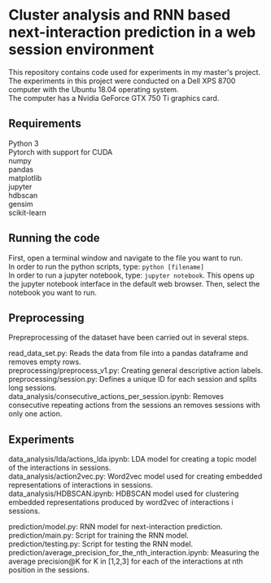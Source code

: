 # Cluster analysis and RNN based next-interaction prediction in a web session environment
This repository contains code used for experiments in my master's project.   
The experiments in this project were conducted on a Dell XPS 8700 computer with the Ubuntu 18.04 operating system.   
The computer has a Nvidia GeForce GTX 750 Ti graphics card.
 
## Requirements
Python 3  
Pytorch with support for CUDA  
numpy  
pandas   
matplotlib  
jupyter  
hdbscan  
gensim  
scikit-learn 

## Running the code
First, open a terminal window and navigate to the file you want to run.   
In order to run the python scripts, type: `python [filename]`  
In order to run a jupyter notebook, type: `jupyter notebook`. This opens up the jupyter notebook interface in the default web browser. Then, select the notebook you want to run.

## Preprocessing
Prepreprocessing of the dataset have been carried out in several steps.  
  
read_data_set.py: Reads the data from file into a pandas dataframe and removes empty rows.  
preprocessing/preprocess_v1.py: Creating general descriptive action labels.  
preprocessing/session.py: Defines a unique ID for each session and splits long sessions.  
data_analysis/consecutive_actions_per_session.ipynb: Removes consecutive repeating actions from the sessions an removes sessions with only one action.

## Experiments
data_analysis/lda/actions_lda.ipynb: LDA model for creating a topic model of the interactions in sessions.  
data_analysis/action2vec.py: Word2vec model used for creating embedded representations of interactions in sessions.  
data_analysis/HDBSCAN.ipynb: HDBSCAN model used for clustering embedded representations produced by word2vec of interactions i sessions.  
  
prediction/model.py: RNN model for next-interaction prediction.  
prediction/main.py: Script for training the RNN model.  
prediction/testing.py: Script for testing the RNN model.  
prediction/average_precision_for_the_nth_interaction.ipynb: Measuring the average precision@K for K in [1,2,3] for each of the interactions at nth position in the sessions.  
